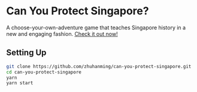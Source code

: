 # Can You Protect Singapore?

A choose-your-own-adventure game that teaches Singapore history in a new and engaging fashion. [Check it out now!](https://can-you-protect-singapore.netlify.app)

## Setting Up

```bash
git clone https://github.com/zhuhanming/can-you-protect-singapore.git
cd can-you-protect-singapore
yarn
yarn start
```
